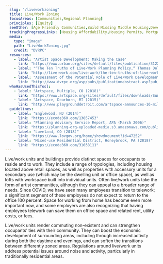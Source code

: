 ```yaml
---
  slug: "/liveworkzoning"
  title: Live/Work Zoning
  focusAreas: [Communities,Regional Planning]
  principles: [Equity]
  seeOther: [Age Friendly Communities,Build Missing Middle Housing,Development Without Displacement,]
  trackingProgressLinks: [Housing Affordability,Housing Permits, Mortgage Lending, Miles Driven]
  media: 
    type: "image"
    path: "LiveWorkZoning.jpg"
    credit: "DVRPC"
  resources: 
    - label: "Artist Space Development: Making the Case"
      link: "https://www.urban.org/sites/default/files/publication/31226/1001176-Artist-Space-Development-Making-the-Case.PDF"
    - label: "“The Ten Truths of Live-Work Planning Policy,“ Thomas Dolan Architects"
      link: "http://live-work.com/live-work/the-ten-truths-of-live-work-planning-policy/"
    - label: "Assessment of the Potential Role of Live/Work Development in Centers, DVRPC"
      link: "http://www.dvrpc.org/asp/pubs/publicationabstract.asp?pub_id=04032"  
  whoHasUsedThisTool: 
    - label: "Artspace, Multiple, CO (2018)"
      link: "https://www.artspace.org/sites/default/files/downloads/Summer%202018%20Quarterly_Out%20There_Rural%20Ed.pdf"
    - label: "Artspace, Dearborn, MI (2015)"
      link: "http://www.playgrounddetroit.com/artspace-announces-16-million-dollar-livework-campus-in-dearborn-to-create-an-anchor-for-creative-economy/"
  guidelines: 
    - label: "Englewood, NJ (2014)"
      link: "https://ecode360.com/13857453"
    - label: "Planning Advisory Service Report, APA (March 2006)"
      link: "https://planning-org-uploaded-media.s3.amazonaws.com/publication/download_pdf/PAS-Report-556.pdf"
    - label: "Loveland, CO (2018)"
      link: "https://www.lovgov.org/home/showdocument?id=47252"
    - label: "Mixed-use Residential District, Honeybrook, PA (2018)"
      link: "https://ecode360.com/31038111"
---
```


Live/work units and buildings provide distinct spaces for occupants to reside and to work. They include a range of typologies, including housing located above retail spaces, as well as properties with accessory units for a secondary use (which may be the dwelling unit or office space), as well as lofts with workspace built into individual units. Often live/work units take the form of artist communities, although they can appeal to a broader range of needs. Since COVID, we have seen many employees transition to telework; a significant segment of these employees do not expect to return to the office 100 percent. Space for working from home has become even more important now, and some employers are also recognizing that having employees telework can save them on office space and related rent, utility costs, or fees.

Live/work units render commuting non-existent and can strengthen occupants’ ties with their community. They can boost the economic development of surrounding areas, including through increased activity during both the daytime and evenings, and can soften the transitions between differently zoned areas. Regulations around live/work units address potential issues around noise and activity, particularly in traditionally residential areas.
